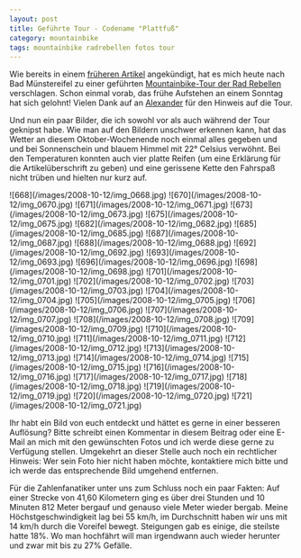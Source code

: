 ```yaml
---
layout: post
title: Geführte Tour - Codename "Plattfuß"
category: mountainbike
tags: mountainbike radrebellen fotos tour
---
```


Wie bereits in einem [früheren Artikel](/2008/09/22/unterwegs-mit-den-radrebellen) angekündigt, hat es mich heute nach Bad Münstereifel zu einer geführten [Mountainbike-Tour der Rad Rebellen](http://www.rad-rebellen.de/wordpress/?p=15) verschlagen. Schon einmal vorab, das frühe Aufstehen an einem Sonntag hat sich gelohnt! Vielen Dank auf an [Alexander](http://www.mountainbiking-weilerswist.de.ki) für den Hinweis auf die Tour.

Und nun ein paar Bilder, die ich sowohl vor als auch während der Tour geknipst habe. Wie man auf den Bildern unschwer erkennen kann, hat das Wetter an diesem Oktober-Wochenende noch einmal alles gegeben und und bei Sonnenschein und blauem Himmel mit 22° Celsius verwöhnt. Bei den Temperaturen konnten auch vier platte Reifen (um eine Erklärung für die Artikelüberschrift zu geben) und eine gerissene Kette den Fahrspaß nicht trüben und hielten nur kurz auf.

<div class="gallery" markdown="1">
![668](/images/2008-10-12/img_0668.jpg)
![670](/images/2008-10-12/img_0670.jpg)
![671](/images/2008-10-12/img_0671.jpg)
![673](/images/2008-10-12/img_0673.jpg)
![675](/images/2008-10-12/img_0675.jpg)
![682](/images/2008-10-12/img_0682.jpg)
![685](/images/2008-10-12/img_0685.jpg)
![687](/images/2008-10-12/img_0687.jpg)
![688](/images/2008-10-12/img_0688.jpg)
![692](/images/2008-10-12/img_0692.jpg)
![693](/images/2008-10-12/img_0693.jpg)
![696](/images/2008-10-12/img_0696.jpg)
![698](/images/2008-10-12/img_0698.jpg)
![701](/images/2008-10-12/img_0701.jpg)
![702](/images/2008-10-12/img_0702.jpg)
![703](/images/2008-10-12/img_0703.jpg)
![704](/images/2008-10-12/img_0704.jpg)
![705](/images/2008-10-12/img_0705.jpg)
![706](/images/2008-10-12/img_0706.jpg)
![707](/images/2008-10-12/img_0707.jpg)
![708](/images/2008-10-12/img_0708.jpg)
![709](/images/2008-10-12/img_0709.jpg)
![710](/images/2008-10-12/img_0710.jpg)
![711](/images/2008-10-12/img_0711.jpg)
![712](/images/2008-10-12/img_0712.jpg)
![713](/images/2008-10-12/img_0713.jpg)
![714](/images/2008-10-12/img_0714.jpg)
![715](/images/2008-10-12/img_0715.jpg)
![716](/images/2008-10-12/img_0716.jpg)
![717](/images/2008-10-12/img_0717.jpg)
![718](/images/2008-10-12/img_0718.jpg)
![719](/images/2008-10-12/img_0719.jpg)
![720](/images/2008-10-12/img_0720.jpg)
![721](/images/2008-10-12/img_0721.jpg)
</div>

Ihr habt ein Bild von euch entdeckt und hättet es gerne in einer besseren Auflösung? Bitte schreibt einen Kommentar in diesem Beitrag oder eine E-Mail an mich mit den gewünschten Fotos und ich werde diese gerne zu Verfügung stellen. Umgekehrt an dieser Stelle auch noch ein rechtlicher Hinweis: Wer sein Foto hier nicht haben möchte, kontaktiere mich bitte und ich werde das entsprechende Bild umgehend entfernen.

Für die Zahlenfanatiker unter uns zum Schluss noch ein paar Fakten: Auf einer Strecke von 41,60 Kilometern ging es über drei Stunden und 10 Minuten 812 Meter bergauf und genauso viele Meter wieder bergab. Meine Höchstgeschwindigkeit lag bei 55 km/h, im Durchschnitt haben wir uns mit 14 km/h durch die Voreifel bewegt. Steigungen gab es einige, die steilste hatte 18%. Wo man hochfährt will man irgendwann auch wieder herunter und zwar mit bis zu 27% Gefälle.
